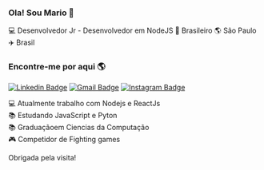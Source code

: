 ### Ola! Sou Mario 👋

💻 Desenvolvedor Jr - Desenvolvedor em NodeJS 🏡 Brasileiro 🌎 São Paulo ✈️ Brasil

### Encontre-me por aqui 🌎

[![Linkedin Badge](https://img.shields.io/badge/-MarioLuz-blue?style=flat-square&logo=Linkedin&logoColor=white&link=https://www.linkedin.com/in/mario-luz/)](https://www.linkedin.com/in/mario-luz/)
[![Gmail Badge](https://img.shields.io/badge/-marionetoluz@gmail.com-c14438?style=flat-square&logo=Gmail&logoColor=white&link=mailto:marionetoluz@gmail.com)](mailto:marionetoluz@gmail.com)
[![Instagram Badge](https://img.shields.io/badge/-MarioLuz-blue?style=flat-square&logo=Instagram&logoColor=white&link=https://www.instagram.com/mroluz//?hl=pt-br)](https://www.instagram.com/mroluz/)



💻 Atualmente trabalho com Nodejs e  ReactJs<br>
📚 Estudando JavaScript e Pyton<br>
📚 Graduaçãoem Ciencias da Computação<br>
🎮 Competidor de Fighting games <br>



Obrigada pela visita!
</samp>
